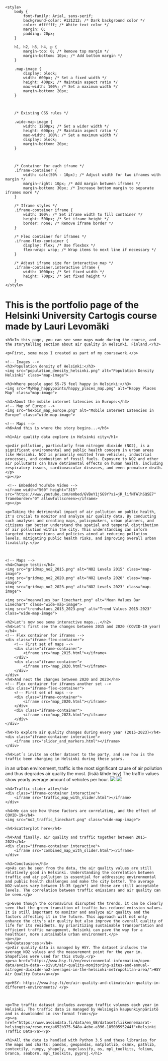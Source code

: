 <!DOCTYPE html>
<html lang="en">
<head>
    <meta charset="UTF-8">
    <meta name="viewport" content="width=device-width, initial-scale=1.0">
    
    <style>
        body {
            font-family: Arial, sans-serif;
            background-color: #121212; /* Dark background color */
            color: #ffffff; /* White text color */
            margin: 0;
            padding: 20px;
        }

        h1, h2, h3, h4, p {
            margin-top: 0; /* Remove top margin */
            margin-bottom: 10px; /* Add bottom margin */
        }

        .map-image {
            display: block;
            width: 600px; /* Set a fixed width */
            height: 400px; /* Maintain aspect ratio */
            max-width: 100%; /* Set a maximum width */
            margin-bottom: 20px;
        }
        

       
        /* Existing CSS rules */

        .wide-map-image {
            width: 1200px; /* Set a wider width */
            height: 600px; /* Maintain aspect ratio */
            max-width: 100%; /* Set a maximum width */
            display: block;
            margin-bottom: 20px;
        }



        /* Container for each iframe */
        .iframe-container {
            width: calc(50% - 10px); /* Adjust width for two iframes with margin */
            margin-right: 10px; /* Add margin between iframes */
            margin-bottom: 30px; /* Increase bottom margin to separate iframes more */
        }

        /* Iframe styles */
        .iframe-container iframe {
            width: 100%; /* Set iframe width to fill container */
            height: 500px; /* Set iframe height */
            border: none; /* Remove iframe border */
        }

        /* Flex container for iframes */
        .iframe-flex-container {
            display: flex; /* Use flexbox */
            flex-wrap: wrap; /* Wrap items to next line if necessary */
        }
        
        /* Adjust iframe size for interactive map */
        .iframe-container.interactive iframe {
            width: 1000px; /* Set fixed width */
            height: 700px; /* Set fixed height */
        }
    </style>
</head>
<body>
    <h1>This is the portfolio page of the Helsinki University Cartogis course made by Lauri Levomäki</h1>
    
    <h3>In this page, you can see some maps made during the course, and the storytelling section about air quality in Helsinki, Finland.</h3>
    
    <p>First, some maps I created as part of my coursework.</p>

    <!-- Images -->
    <h3>Population density of Helsinki:</h3>
    <img src="population_density_helsinki.png" alt="Population Density Helsinki" class="map-image">

    <h3>Where people aged 55-75 feel happy in Helsinki:</h3>
    <img src="MyMap_happypoints/happy_places_map.png" alt="Happy Places Map" class="map-image">
    
    <h3>About the mobile internet latencies in Europe:</h3>
    <!-- Map of Europe -->
    <img src="hexbin_map_europe.png" alt="Mobile Internet Latencies in Europe" class="wide-map-image">
   
    <!-- Maps -->
    <h6>And this is where the story begins...</h6>
    
    <h1>Air quality data explore in Helsinki city</h1>
    
    <p>Air pollution, particularly from nitrogen dioxide (NO2), is a significant environmental and public health concern in urban areas like Helsinki. NO2 is primarily emitted from vehicles, industrial processes, and combustion of fossil fuels. Exposure to NO2 and other air pollutants can have detrimental effects on human health, including respiratory issues, cardiovascular diseases, and even premature death.</p>
    <p></p>
    
     <!-- Embedded YouTube Video -->
    <iframe width="560" height="315" src="https://www.youtube.com/embed/GVBeY1jSG9Y?si=jR_lifNTAlhSQSE7" frameborder="0" allowfullscreen></iframe>
    <p></p>
     
    <p>Taking the detrimental impact of air pollution on public health, it's crucial to monitor and analyze air quality data. By conducting such analyses and creating maps, policymakers, urban planners, and citizens can better understand the spatial and temporal distribution of air pollution within the city. This understanding can inform targeted interventions and policies aimed at reducing pollution levels, mitigating public health risks, and improving overall urban livability.</p>
    
  

    <!-- Maps -->
    <h4>Change testi:</h4>
    <img src="gridmap_no2_2015.png" alt="NO2 Levels 2015" class="map-image">
    <img src="gridmap_no2_2020.png" alt="NO2 Levels 2020" class="map-image">
    <img src="gridmap_no2_2023.png" alt="NO2 Levels 2023" class="map-image">
    
    <img src="meanvalues_bar_linechart.png" alt="Mean Values Bar Linechart" class="wide-map-image">
    <img src="trendvalues_2015_2023.png" alt="Trend Values 2015-2023" class="wide-map-image">
    
    <h2>Let's now see some interactive maps...</h2>
    <h4>Let's first see the changes between 2015 and 2020 (COVID-19 year)</h4>
    <!-- Flex container for iframes -->
    <div class="iframe-flex-container">
        <!-- First set of maps -->
        <div class="iframe-container">
            <iframe src="map_2015.html"></iframe>
        </div>
        <div class="iframe-container">
            <iframe src="map_2020.html"></iframe>
        </div>
    </div>
    <h4>And next the changes between 2020 and 2023</h4>
    <!-- Flex container for iframes another set -->
    <div class="iframe-flex-container">
        <!-- First set of maps -->
        <div class="iframe-container">
            <iframe src="map_2020.html"></iframe>
        </div>
        <div class="iframe-container">
            <iframe src="map_2023.html"></iframe>
        </div>
    </div>
    
    <h4>To explore air quality changes during every year (2015-2023)</h4>
    <div class="iframe-container interactive">
        <iframe src="slider_and_markers.html"></iframe>
    </div>
    
    <h4>Let´s invite an other dataset to the party, and see how is the traffic been changing in Helsinki during these years. 
in an urban environment, traffic is the most significant cause of air pollution and thus degrades air quality the most. (lisää lähde hsy) The traffic values show yearly average amount of vehicles per hour. </h4>
    <img src="trendvalues_2015_2023.png" class="map-image">
    <img src="no2_traffic_linechart.png" class="map-image">
    
    <h4>Traffic slider alle</h4>
    <div class="iframe-container interactive">
        <iframe src="traffic_map_with_slider.html"></iframe>
    </div>
    
    <h4>We can see how these factors are correlating, and the effect of COVID-19</h4>
    <img src="no2_traffic_linechart.png" class="wide-map-image">
    
    <h4>Scatterplot here</h4>
    
    <h4>And finally, air quality and traffic together between 2015-2023</h4>
    <div class="iframe-container interactive">
        <iframe src="combined_map_with_slider.html"></iframe>
    </div>
    
    <h3>Conclusion</h3>
    <p>As can be seen from the data, the air quality values are still relatively good in Helsinki. Understanding the correlation between traffic and air pollution is essential for addressing environmental and public health challenges and make the city better. The average NO2-values vary between 15-35 (µg/m³) and these are still acceptable levels. The correlation between traffic emissions and air quality can be seen.</p>
    
    <p>Even though the coronavirus disrupted the trends, it can be clearly seen that the green transition of traffic has reduced emission values. It is still important to monitor and analyze air quality and the factors affecting it in the future. This approach will not only enhance the city's air quality but also improve the overall quality of life for its residents. By prioritizing sustainable transportation and efficient traffic management, Helsinki can pave the way for a healthier, more sustainable urban environment.</p>
    <p></p>
    <h4>Datasources:</h4>
    <p>Air quality data is managed by HSY. The dataset includes the average NO2 values and the measurement point for the year in. Shapefiles were used for this study.</p>
    <p><a href="https://www.hsy.fi/en/environmental-information/open-data/avoin-data---sivut/air-quality-monitoring-sites-and-annual-nitrogen-dioxide-no2-averages-in-the-helsinki-metropolitan-area/">HSY Air Quality Data</a></p>
   
    <p>HSY: https://www.hsy.fi/en/air-quality-and-climate/air-quality-in-different-environments/ </p>
    
    
    
    <p>The traffic dataset includes average traffic volumes each year in Helsinki. The traffic data is managed by Helsingin kaupunkiynpäristö and is downloaded in csv-format from:</p>
    <p><a href="https://www.avoindata.fi/data/en_GB/dataset/liikennemaarat-helsingissa/resource/a652b375-548a-4ebe-a396-18500595244f">Helsinki Traffic Data</a></p>
    
    <h1>All the data is handled with Python 3.5 and these libraries for the maps and charts: pandas, geopandas, matplotlib, osmnx, pathlib, contextily, numpy, shapely, mapclassify, os, mpl_toolkits, folium, branca, seaborn, mpl_toolkits, pyproj.</h1>
</body>    
</html>
